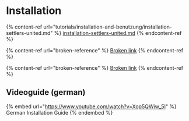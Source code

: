 # Installation

{% content-ref url="tutorials/installation-and-benutzung/installation-settlers-united.md" %}
[installation-settlers-united.md](tutorials/installation-and-benutzung/installation-settlers-united.md)
{% endcontent-ref %}

{% content-ref url="broken-reference" %}
[Broken link](broken-reference)
{% endcontent-ref %}

{% content-ref url="broken-reference" %}
[Broken link](broken-reference)
{% endcontent-ref %}

## Videoguide (german)

{% embed url="https://www.youtube.com/watch?v=Xop5QWiw_5I" %}
German Installation Guide
{% endembed %}
